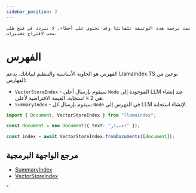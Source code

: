```yaml
---
sidebar_position: 2
---
```


`تمت ترجمة هذه الوثيقة تلقائيًا وقد تحتوي على أخطاء. لا تتردد في فتح طلب سحب لاقتراح تغييرات.`

# الفهرس

الفهرس هو الحاوية الأساسية والتنظيم لبياناتك. يدعم LlamaIndex.TS نوعين من الفهارس:

- `VectorStoreIndex` - سيقوم بإرسال أعلى `Node` الموجودة إلى LLM عند إنشاء استجابة. القيمة الافتراضية لأعلى `k` هي 2.
- `SummaryIndex` - سيقوم بإرسال كل `Node` في الفهرس إلى LLM لإنشاء استجابة.

```typescript
import { Document, VectorStoreIndex } from "llamaindex";

const document = new Document({ text: "اختبار" });

const index = await VectorStoreIndex.fromDocuments([document]);
```

## مرجع الواجهة البرمجية

- [SummaryIndex](../../api/classes/SummaryIndex.md)
- [VectorStoreIndex](../../api/classes/VectorStoreIndex.md)

"
